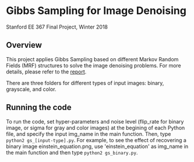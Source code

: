 # Gibbs Sampling for Image Denoising

Stanford EE 367 Final Project, Winter 2018

## Overview
This project applies Gibbs Sampling based on different Markov Random Fields (MRF) structures to solve the image denoising problems.
For more details, please refer to the [report](https://github.com/chang-yue/Gibbs-Gampling-for-Image-Denoising/blob/master/report.pdf).

There are three folders for different types of input images: binary, grayscale, and color.

## Running the code
To run the code, set hyper-parameters and noise level (flip_rate for binary image, or sigma for gray and color images) at the begining of each Python file, and specify the input img_name in the main function. Then, type `python2 gs_[input-type].py`.
For example, to see the effect of recovering a binary image einstein_equation.png, use 'einstein_equation' as img_name in the main function and then type `python2 gs_binary.py`.

